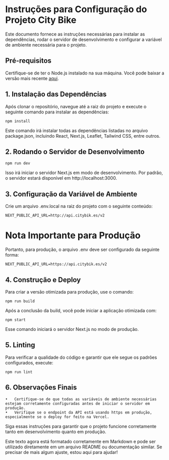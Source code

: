 # Instruções para Configuração do Projeto City Bike

Este documento fornece as instruções necessárias para instalar as dependências, rodar o servidor de desenvolvimento e configurar a variável de ambiente necessária para o projeto.

## Pré-requisitos

Certifique-se de ter o Node.js instalado na sua máquina. Você pode baixar a versão mais recente [aqui](https://nodejs.org/).

## 1. Instalação das Dependências

Após clonar o repositório, navegue até a raiz do projeto e execute o seguinte comando para instalar as dependências:

```
npm install
```

Este comando irá instalar todas as dependências listadas no arquivo package.json, incluindo React, Next.js, Leaflet, Tailwind CSS, entre outros.

## 2. Rodando o Servidor de Desenvolvimento

```
npm run dev
```

Isso irá iniciar o servidor Next.js em modo de desenvolvimento. Por padrão, o servidor estará disponível em http://localhost:3000.

## 3. Configuração da Variável de Ambiente

Crie um arquivo .env.local na raiz do projeto com o seguinte conteúdo:

```
NEXT_PUBLIC_API_URL=http://api.citybik.es/v2
```

# Nota Importante para Produção

Portanto, para produção, o arquivo .env deve ser configurado da seguinte forma:

```
NEXT_PUBLIC_API_URL=https://api.citybik.es/v2
```

## 4. Construção e Deploy

Para criar a versão otimizada para produção, use o comando:

```
npm run build
```

Após a conclusão da build, você pode iniciar a aplicação otimizada com:

```
npm start
```

Esse comando iniciará o servidor Next.js no modo de produção.

## 5. Linting

Para verificar a qualidade do código e garantir que ele segue os padrões configurados, execute:

```
npm run lint
```

## 6. Observações Finais

    •	Certifique-se de que todas as variáveis de ambiente necessárias estejam corretamente configuradas antes de iniciar o servidor em produção.
    •	Verifique se o endpoint da API está usando https em produção, especialmente se o deploy for feito na Vercel.

Siga essas instruções para garantir que o projeto funcione corretamente tanto em desenvolvimento quanto em produção.

Este texto agora está formatado corretamente em Markdown e pode ser utilizado diretamente em um arquivo README ou documentação similar. Se precisar de mais algum ajuste, estou aqui para ajudar!
